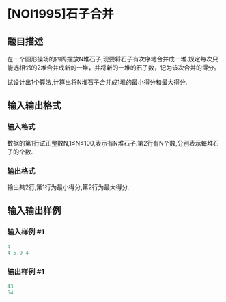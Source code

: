# [NOI1995]石子合并

## 题目描述

在一个圆形操场的四周摆放N堆石子,现要将石子有次序地合并成一堆.规定每次只能选相邻的2堆合并成新的一堆，并将新的一堆的石子数，记为该次合并的得分。

试设计出1个算法,计算出将N堆石子合并成1堆的最小得分和最大得分.

## 输入输出格式

### 输入格式

数据的第1行试正整数N,1≤N≤100,表示有N堆石子.第2行有N个数,分别表示每堆石子的个数.

### 输出格式

输出共2行,第1行为最小得分,第2行为最大得分.

## 输入输出样例

### 输入样例 #1

```cpp
4
4 5 9 4
```


### 输出样例 #1

```cpp
43
54
```


